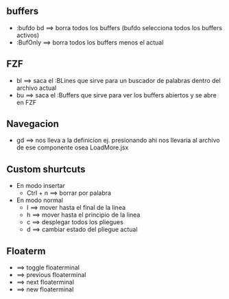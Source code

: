 ## buffers

- :bufdo bd ==> borra todos los buffers (bufdo selecciona todos los buffers activos)
- :BufOnly ==> borra todos los buffers menos el actual

## FZF

- <leader>bl ==> saca el :BLines que sirve para un buscador de palabras dentro del archivo actual
- <leader>bu ==> saca el :Buffers que sirve para ver los buffers abiertos y se abre en FZF

## Navegacion

- gd ==> nos lleva a la definicion ej. <LoadMore /> presionando ahi nos llevaria al archivo de ese componente osea LoadMore.jsx

## Custom shurtcuts

- En modo insertar
  - Ctrl + n ==> borrar por palabra
- En modo normal
  - <leader>l ==> mover hasta el final de la linea
  - <leader>h ==> mover hasta el principio de la linea
  - <leader>c ==> desplegar todos los pliegues
  - <leader>d ==> cambiar estado del pliegue actual

## Floaterm

- <F2> ==> toggle floaterminal
- <F3> ==> previous floaterminal
- <F4> ==> next floaterminal
- <F5> ==> new floaterminal
